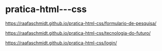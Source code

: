 # pratica-html---css
 
https://raafaschmidt.github.io/pratica-html-css/formulario-de-pesquisa/

https://raafaschmidt.github.io/pratica-html-css/tecnologia-do-futuro/

https://raafaschmidt.github.io/pratica-html-css/login/
